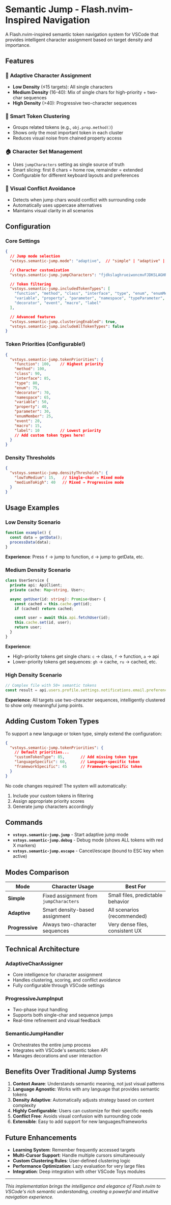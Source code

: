# Semantic Jump - Flash.nvim-Inspired Navigation

A Flash.nvim-inspired semantic token navigation system for VSCode that provides intelligent character assignment based on target density and importance.

## Features

### 🎯 **Adaptive Character Assignment**
- **Low Density** (≤15 targets): All single characters
- **Medium Density** (16-40): Mix of single chars for high-priority + two-char sequences
- **High Density** (>40): Progressive two-character sequences

### 🧠 **Smart Token Clustering**
- Groups related tokens (e.g., `obj.prop.method()`)
- Shows only the most important token in each cluster
- Reduces visual noise from chained property access

### 🏠 **Character Set Management**
- Uses `jumpCharacters` setting as single source of truth
- Smart slicing: first 8 chars = home row, remainder = extended
- Configurable for different keyboard layouts and preferences

### 🎨 **Visual Conflict Avoidance**
- Detects when jump chars would conflict with surrounding code
- Automatically uses uppercase alternatives
- Maintains visual clarity in all scenarios

## Configuration

### **Core Settings**

```json
{
  // Jump mode selection
  "vstoys.semantic-jump.mode": "adaptive",  // "simple" | "adaptive" | "progressive"

  // Character customization
  "vstoys.semantic-jump.jumpCharacters": "fjdkslaghrueiwoncmvFJDKSLAGHRUEIWONCMV",

  // Token filtering
  "vstoys.semantic-jump.includedTokenTypes": [
    "function", "method", "class", "interface", "type", "enum", "enumMember",
    "variable", "property", "parameter", "namespace", "typeParameter", "struct",
    "decorator", "event", "macro", "label"
  ],

  // Advanced features
  "vstoys.semantic-jump.clusteringEnabled": true,
  "vstoys.semantic-jump.includeAllTokenTypes": false
}
```

### **Token Priorities** (Configurable!)

```json
{
  "vstoys.semantic-jump.tokenPriorities": {
    "function": 100,    // Highest priority
    "method": 100,
    "class": 90,
    "interface": 85,
    "type": 80,
    "enum": 75,
    "decorator": 70,
    "namespace": 65,
    "variable": 50,
    "property": 40,
    "parameter": 30,
    "enumMember": 25,
    "event": 20,
    "macro": 15,
    "label": 10         // Lowest priority
    // Add custom token types here!
  }
}
```

### **Density Thresholds**

```json
{
  "vstoys.semantic-jump.densityThresholds": {
    "lowToMedium": 15,   // Single-char → Mixed mode
    "mediumToHigh": 40   // Mixed → Progressive mode
  }
}
```

## Usage Examples

### **Low Density Scenario**
```typescript
function example() {
  const data = getData();
  processData(data);
}
```
**Experience**: Press `f` → jump to function, `d` → jump to getData, etc.

### **Medium Density Scenario**
```typescript
class UserService {
  private api: ApiClient;
  private cache: Map<string, User>;

  async getUser(id: string): Promise<User> {
    const cached = this.cache.get(id);
    if (cached) return cached;

    const user = await this.api.fetchUser(id);
    this.cache.set(id, user);
    return user;
  }
}
```
**Experience**:
- High-priority tokens get single chars: `c` → class, `f` → function, `a` → api
- Lower-priority tokens get sequences: `gh` → cache, `ru` → cached, etc.

### **High Density Scenario**
```typescript
// Complex file with 50+ semantic tokens
const result = api.users.profile.settings.notifications.email.preferences.unsubscribe.marketing.campaigns;
```
**Experience**: All targets use two-character sequences, intelligently clustered to show only meaningful jump points.

## Adding Custom Token Types

To support a new language or token type, simply extend the configuration:

```json
{
  "vstoys.semantic-jump.tokenPriorities": {
    // Default priorities...
    "customTokenType": 85,       // Add missing token type
    "languageSpecific": 60,      // Language-specific token
    "frameworkSpecific": 45      // Framework-specific token
  }
}
```

No code changes required! The system will automatically:
1. Include your custom tokens in filtering
2. Assign appropriate priority scores
3. Generate jump characters accordingly

## Commands

- **`vstoys.semantic-jump.jump`** - Start adaptive jump mode
- **`vstoys.semantic-jump.debug`** - Debug mode (shows ALL tokens with red X markers)
- **`vstoys.semantic-jump.escape`** - Cancel/escape (bound to ESC key when active)

## Modes Comparison

| Mode | Character Usage | Best For |
|------|----------------|----------|
| **Simple** | Fixed assignment from `jumpCharacters` | Small files, predictable behavior |
| **Adaptive** | Smart density-based assignment | All scenarios (recommended) |
| **Progressive** | Always two-character sequences | Very dense files, consistent UX |

## Technical Architecture

### **AdaptiveCharAssigner**
- Core intelligence for character assignment
- Handles clustering, scoring, and conflict avoidance
- Fully configurable through VSCode settings

### **ProgressiveJumpInput**
- Two-phase input handling
- Supports both single-char and sequence jumps
- Real-time refinement and visual feedback

### **SemanticJumpHandler**
- Orchestrates the entire jump process
- Integrates with VSCode's semantic token API
- Manages decorations and user interaction

## Benefits Over Traditional Jump Systems

1. **Context Aware**: Understands semantic meaning, not just visual patterns
2. **Language Agnostic**: Works with any language that provides semantic tokens
3. **Density Adaptive**: Automatically adjusts strategy based on content complexity
4. **Highly Configurable**: Users can customize for their specific needs
5. **Conflict Free**: Avoids visual confusion with surrounding code
6. **Extensible**: Easy to add support for new languages/frameworks

## Future Enhancements

- **Learning System**: Remember frequently accessed targets
- **Multi-Cursor Support**: Handle multiple cursors simultaneously
- **Custom Clustering Rules**: User-defined clustering logic
- **Performance Optimization**: Lazy evaluation for very large files
- **Integration**: Deep integration with other VSCode Toys modules

---

*This implementation brings the intelligence and elegance of Flash.nvim to VSCode's rich semantic understanding, creating a powerful and intuitive navigation experience.*